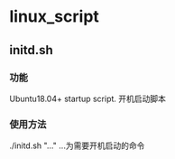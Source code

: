 # linux_script

## initd.sh

### 功能
Ubuntu18.04+ startup script. 开机启动脚本

### 使用方法
./initd.sh "..."
...为需要开机启动的命令
